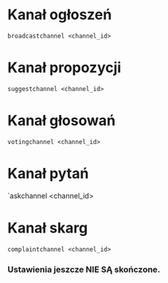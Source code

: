 # Kanał ogłoszeń
`broadcastchannel <channel_id>`
# Kanał propozycji
`suggestchannel <channel_id>`
# Kanał głosowań
`votingchannel <channel_id>`
# Kanał pytań
`askchannel <channel_id>
# Kanał skarg
`complaintchannel <channel_id>`
### Ustawienia jeszcze NIE SĄ skończone. 
